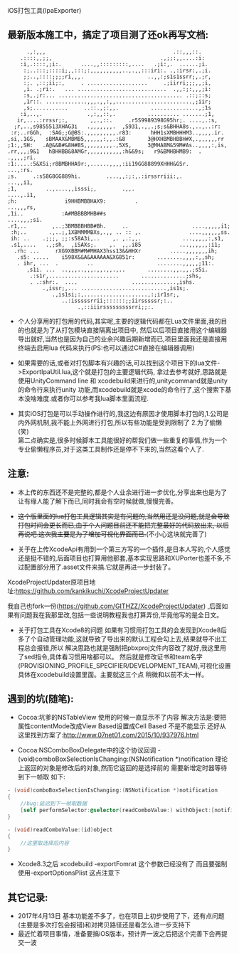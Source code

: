 iOS打包工具(IpaExporter)  

最新版本施工中，搞定了项目测了还ok再写文档:  
---                                                                      
          .,:,,,                                        .::,,,::.          
        .::::,,;;,                                  .,;;:,,....:i:         
        :i,.::::,;i:.      ....,,:::::::::,....   .;i:,.  ......;i.        
         :;..:::;::::i;,,:::;:,,,,,,,,,,..,.,,:::iri:. .,:irsr:,.;i.        
         ;;..,::::;;;;ri,,,.                    ..,,:;s1s1ssrr;,.;r,        
         :;. ,::;ii;:,     . ...................     .;iirri;;;,,;i,        
         ,i. .;ri:.   ... ............................  .,,:;:,,,;i:        
         :s,.;r:... ....................................... .::;::s;        
         ,1r::. .............,,,.,,:,,........................,;iir;        
         ,s;...........     ..::.,;:,,.          ...............,;1s        
        :i,..,.              .,:,,::,.          .......... .......;1,       
       ir,....:rrssr;:,       ,,.,::.     .r5S9989398G95hr;. ....,.:s,      
      ;r,..,s9855513XHAG3i   .,,,,,,,.  ,S931,.,,.;s;s&BHHA8s.,..,..:r:     
     :r;..rGGh,  :SAG;;G@BS:.,,,,,,,,,.r83:      hHH1sXMBHHHM3..,,,,.ir.    
    ,si,.1GS,   sBMAAX&MBMB5,,,,,,:,,.:&8       3@HXHBMBHBBH#X,.,,,,,,rr   
    ;1:,,SH:   .A@&&B#&8H#BS,,,,,,,,,.,5XS,     3@MHABM&59M#As..,,,,:,is,
    .rr,,,;9&1   hBHHBB&8AMGr,,,,,,,,,,,:h&&9s;   r9&BMHBHMB9:  . .,,,,;ri.   
    :1:....:5&XSi;r8BMBHHA9r:,......,,,,:ii19GG88899XHHH&GSr.      ...,:rs.  
    ;s.     .:sS8G8GG889hi.        ....,,:;:,.:irssrriii:,.        ...,,i1,  
    ;1,         ..,....,,isssi;,        .,,.                      ....,.i1,  
    ;h:               i9HHBMBBHAX9:         .                     ...,,,rs,  
    ,1i..            :A#MBBBBMHB##s                             ....,,,;si.  
    .r1,..        ,..;3BMBBBHBB#Bh.     ..                    ....,,,,,i1;   
     :h;..       .,..;,1XBMMMMBXs,.,, .. :: ,.               ....,,,,,,ss.   
     ih: ..    .;;;, ;;:s58A3i,..    ,. ,.:,,.             ...,,,,,:,s1,    
     .s1,....   .,;sh,  ,iSAXs;.    ,.  ,,.i85            ...,,,,,,:i1;     
      .rh: ...     rXG9XBBM#M#MHAX3hss13&&HHXr         .....,,,,,,,ih;      
       .s5: .....    i598X&&A&AAAAAA&XG851r:       ........,,,,:,,sh;       
       . ihr, ...  .         ..                    ........,,,,,;11:.       
          ,s1i. ...  ..,,,..,,,.,,.,,.,..       ........,,.,,.;s5i.         
           .:s1r,......................       ..............;shs,           
           . .:shr:.  ....                 ..............,ishs.             
               .,issr;,... ...........................,is1s;.               
                  .,is1si;:,....................,:;ir1sr;,                  
                     ..:isssssrrii;::::::;;iirsssssr;:..                    
                          .,::iiirsssssssssrri;;:.    








* 个人分享用的打包用的代码,其实呢,主要的逻辑代码都在Lua文件里面,我的目的也就是为了从打包模块直接隔离出项目中,
然后以后项目直接用这个编辑器导出就好,当然也是因为自己的业余兴趣后期新增而已,项目里面我还是直接用终端去启用lua
代码来执行(PS:也可以通过C#直接在编辑器调用) 

* 如果需要的话,或者对打包脚本有兴趣的话,可以找到这个项目下的lua文件->ExportIpaUtil.lua,这个就是打包的主要逻辑代码,
拿过去参考就好,思路就是使用UnityCommand line 和 xcodebuild来进行的,unitycommand就是unity的命令行来执行unity
功能,而xcodebuild就是xcode的命令行了,这个搜索下基本没啥难度.或者你可以参考我lua脚本里面流程.  

* 其实iOS打包是可以手动操作进行的,我这边有原因才使用脚本打包的,1.公司是内外网机制,我不能上外网进行打包,所以有些功能是受到限制了
2.为了偷懒(笑)   
第二点确实是,很多时候脚本工具能很好的帮我们做一些重复的事情,作为一个专业偷懒程序员,对于这类工具制作还是停不下来的,当然这看个人了.

注意:  
---
* 本上传的东西还不是完整的,都是个人业余进行进一步优化,分享出来也是为了让有缘人能了解下而已,同时我会有空时候就做,慢慢完善。

* ~~这个版里面的lua打包工具逻辑其实是有问题的,当然用还是没问题,就是会导致打包时间会更长而已,由于个人问题目前还不能把完整最好的代码放出来,
以后再说吧.这次我主要是为了增加可视化界面而已.~~(不小心这块就完善了)

* 关于在上传XcodeApi有用到一个第三方写的一个插件,是日本人写的,个人感觉还是挺不错的,后面项目也打算用他那套,基本实现思路和XUPorter也差不多,不过配置部分用了.asset文件来搞.它就是再进一步封装了。

XcodeProjectUpdater原项目地址:https://github.com/kankikuchi/XcodeProjectUpdater

我自己也fork一份(https://github.com/GITHZZ/XcodeProjectUpdater) ,后面如果有问题我在我那里改,包括一些说明教程我也打算弄份,毕竟他写的是全日文。

* 关于打包工具在Xcode8的问题
如果有习惯用打包工具的会发现到Xcode8后多了个自动管理功能,这就导致了导出来的默认工程会勾上去,结果就导不出工程总会报错,所以
解决思路也就是强制把pbxproj文件内容改了就好,我这里用了sed指令,具体看习惯用啥都可以。
然后就是修改证书和team名字(PROVISIONING_PROFILE_SPECIFIER/DEVELOPMENT_TEAM),可视化设置具体在xcodebuild设置里面。主要就这三个点
稍微和以前不太一样。

遇到的坑(随笔):    
---
* Cocoa:坑爹的NSTableView 使用的时候一直显示不了内容 解决方法是:要把属性contentMode改成View Based设置成Cell Based 不是不能显示 还好从这里找到方案了:http://www.07net01.com/2015/10/937976.html
 
* Cocoa:NSComboBoxDelegate中的这个协议回调 -(void)comboBoxSelectionIsChanging:(NSNotification *)notification 理论上返回的对象是修改后的对象,然而它返回的是选择前的 需要新增定时器等待到下一帧取 如下:

```Objective-C
- (void)comboBoxSelectionIsChanging:(NSNotification *)notification  
{  
    //bug:延迟到下一帧取数据  
    [self performSelector:@selector(readComboValue:) withObject:[notification object] afterDelay:0];  
}  
```
```Objective-C
- (void)readComboValue:(id)object  
{  
    //这里取选择后内容  
}  
```  

* Xcode8.3之后 xcodebuild -exportFomrat 这个参数已经没有了 而且要强制使用-exportOptionsPlist 这点注意下  

其它记录:  
---
* 2017年4月13日 基本功能差不多了，也在项目上初步使用了下，还有点问题(主要是多次打包会报错)和对拷贝路径还是看怎么进一步支持下
* 最近忙着项目事情，准备要搞iOS版本，预计弄一波之后把这个完善下会再提交一波
